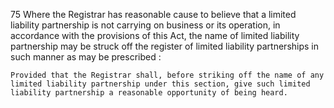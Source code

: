 75
Where the Registrar has reasonable cause to believe that a limited liability partnership is not carrying on business or its operation, in accordance with the provisions of this Act, the name of limited liability partnership may be struck off the register of limited liability partnerships in such manner as may be prescribed :

    Provided that the Registrar shall, before striking off the name of any limited liability partnership under this section, give such limited liability partnership a reasonable opportunity of being heard.

